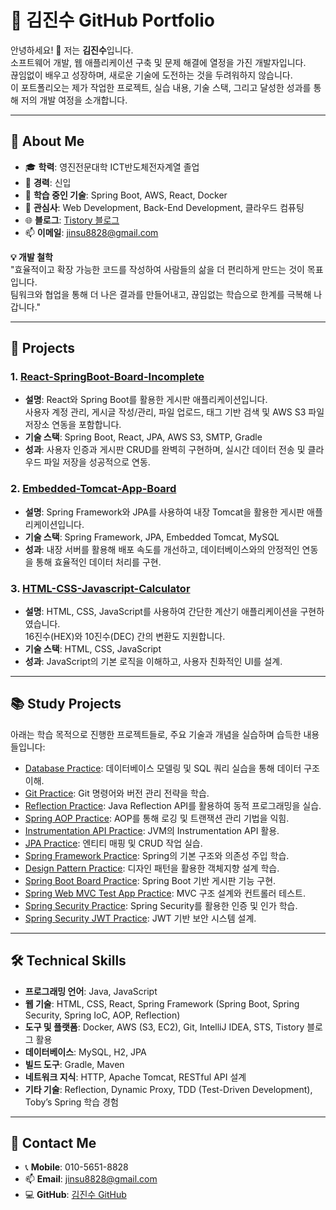 # 📌 김진수 GitHub Portfolio

안녕하세요! 👋 저는 **김진수**입니다.  
소프트웨어 개발, 웹 애플리케이션 구축 및 문제 해결에 열정을 가진 개발자입니다.  
끊임없이 배우고 성장하며, 새로운 기술에 도전하는 것을 두려워하지 않습니다.  
이 포트폴리오는 제가 작업한 프로젝트, 실습 내용, 기술 스택, 그리고 달성한 성과를 통해 저의 개발 여정을 소개합니다.

---

## 🌟 About Me

- 🎓 **학력**: 영진전문대학 ICT반도체전자계열 졸업
- 💼 **경력**: 신입
- 🌱 **학습 중인 기술**: Spring Boot, AWS, React, Docker
- 💬 **관심사**: Web Development, Back-End Development, 클라우드 컴퓨팅
- 🌐 **블로그**: [Tistory 블로그](https://myinfo503.tistory.com)
- 📫 **이메일**: [jinsu8828@gmail.com](mailto:jinsu8828@gmail.com)

**💡 개발 철학**  
"효율적이고 확장 가능한 코드를 작성하여 사람들의 삶을 더 편리하게 만드는 것이 목표입니다.  
팀워크와 협업을 통해 더 나은 결과를 만들어내고, 끊임없는 학습으로 한계를 극복해 나갑니다."

---

## 💼 Projects

### 1. [React-SpringBoot-Board-Incomplete](https://github.com/KimuJinsu/react-springboot-board-incomplete)
- **설명**: React와 Spring Boot를 활용한 게시판 애플리케이션입니다.  
  사용자 계정 관리, 게시글 작성/관리, 파일 업로드, 태그 기반 검색 및 AWS S3 파일 저장소 연동을 포함합니다.
- **기술 스택**: Spring Boot, React, JPA, AWS S3, SMTP, Gradle
- **성과**: 사용자 인증과 게시판 CRUD를 완벽히 구현하며, 실시간 데이터 전송 및 클라우드 파일 저장을 성공적으로 연동.

### 2. [Embedded-Tomcat-App-Board](https://github.com/KimuJinsu/embedded-tomcat-board-app)
- **설명**: Spring Framework와 JPA를 사용하여 내장 Tomcat을 활용한 게시판 애플리케이션입니다.
- **기술 스택**: Spring Framework, JPA, Embedded Tomcat, MySQL
- **성과**: 내장 서버를 활용해 배포 속도를 개선하고, 데이터베이스와의 안정적인 연동을 통해 효율적인 데이터 처리를 구현.

### 3. [HTML-CSS-Javascript-Calculator](https://github.com/KimuJinsu/html-css-javascript-calculator)
- **설명**: HTML, CSS, JavaScript를 사용하여 간단한 계산기 애플리케이션을 구현하였습니다.  
  16진수(HEX)와 10진수(DEC) 간의 변환도 지원합니다.
- **기술 스택**: HTML, CSS, JavaScript
- **성과**: JavaScript의 기본 로직을 이해하고, 사용자 친화적인 UI를 설계.

---

## 📚 Study Projects

아래는 학습 목적으로 진행한 프로젝트들로, 주요 기술과 개념을 실습하며 습득한 내용들입니다:

- [Database Practice](https://github.com/KimuJinsu/database-practice): 데이터베이스 모델링 및 SQL 쿼리 실습을 통해 데이터 구조 이해.
- [Git Practice](https://github.com/KimuJinsu/git-practice): Git 명령어와 버전 관리 전략을 학습.
- [Reflection Practice](https://github.com/KimuJinsu/reflection-practice): Java Reflection API를 활용하여 동적 프로그래밍을 실습.
- [Spring AOP Practice](https://github.com/KimuJinsu/spring-aop-practice): AOP를 통해 로깅 및 트랜잭션 관리 기법을 익힘.
- [Instrumentation API Practice](https://github.com/KimuJinsu/instrumentation-api): JVM의 Instrumentation API 활용.
- [JPA Practice](https://github.com/KimuJinsu/jpa-practice): 엔티티 매핑 및 CRUD 작업 실습.
- [Spring Framework Practice](https://github.com/KimuJinsu/spring-framework-practice): Spring의 기본 구조와 의존성 주입 학습.
- [Design Pattern Practice](https://github.com/KimuJinsu/designpattern-practice): 디자인 패턴을 활용한 객체지향 설계 학습.
- [Spring Boot Board Practice](https://github.com/KimuJinsu/springboot-board-practice): Spring Boot 기반 게시판 기능 구현.
- [Spring Web MVC Test App Practice](https://github.com/KimuJinsu/spring-web-mvc-test-app): MVC 구조 설계와 컨트롤러 테스트.
- [Spring Security Practice](https://github.com/KimuJinsu/spring-security-practice): Spring Security를 활용한 인증 및 인가 학습.
- [Spring Security JWT Practice](https://github.com/KimuJinsu/spring-security-jwt): JWT 기반 보안 시스템 설계.

---

## 🛠️ Technical Skills

- **프로그래밍 언어**: Java, JavaScript  
- **웹 기술**: HTML, CSS, React, Spring Framework (Spring Boot, Spring Security, Spring IoC, AOP, Reflection)  
- **도구 및 플랫폼**: Docker, AWS (S3, EC2), Git, IntelliJ IDEA, STS, Tistory 블로그 활용  
- **데이터베이스**: MySQL, H2, JPA  
- **빌드 도구**: Gradle, Maven  
- **네트워크 지식**: HTTP, Apache Tomcat, RESTful API 설계  
- **기타 기술**: Reflection, Dynamic Proxy, TDD (Test-Driven Development), Toby’s Spring 학습 경험  

---

## 📧 Contact Me

- 📞 **Mobile**: 010-5651-8828
- 📫 **Email**: [jinsu8828@gmail.com](mailto:jinsu8828@gmail.com)
- 💻 **GitHub**: [김진수 GitHub](https://github.com/KimuJinsu)
